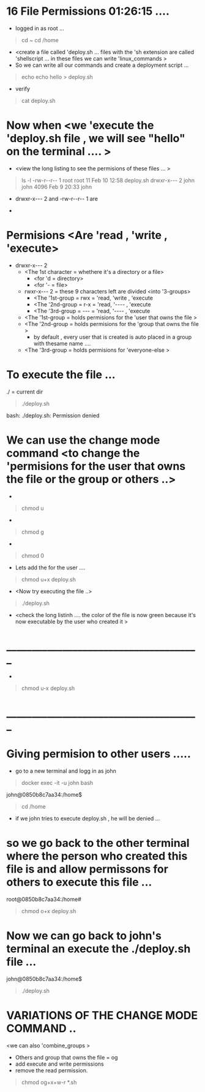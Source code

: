 # 16 File Permissions      01:26:15        .... 


- logged in as root ... 
> cd ~ 
> cd /home

- <create a file called 'deploy.sh ... files with the 'sh extension are called 'shellscript ... in these files we can write 'linux_commands >  
- So we can write all our commands and create a deployment script ... 

> echo echo hello > deploy.sh 

- verify 

> cat deploy.sh

# Now when <we 'execute the 'deploy.sh file , we will see "hello" on the terminal .... >

- <view the long  listing to see the permisions of these files ... >

> ls -l 
-rw-r--r-- 1 root root   11 Feb 10 12:58 deploy.sh
drwxr-x--- 2 john john 4096 Feb  9 20:33 john


- drwxr-x--- 2 and  -rw-r--r-- 1 are <permisions>
- <p drwxr-x--- 2 = starts with 'd' means it's a directory>



# Permisions     <Are 'read , 'write , 'execute>
- drwxr-x--- 2 
    - <The 1st character = whethere it's a directory or a file>
        - <for 'd = directory> 
        - <for '- = file> 
    - rwxr-x--- 2 = these 9 characters left are divided <into '3-groups> 
        - <The '1st-group = rwx = 'read, 'write , 'execute    
        - <The '2nd-group = r-x = 'read, '---- , 'execute    
        - <The '3rd-group = --- = 'read, '---- , 'execute     
    - <The '1st-group = holds permisions for the 'user that owns the file >
    - <The '2nd-group = holds permisions for the 'group that owns the file >
        - by default , every user that is created is auto placed in a group with thesame name ....
    - <The '3rd-group = holds permisions for 'everyone-else >
    


# To execute the file ... 
./ = current dir 

> ./deploy.sh 

bash: ./deploy.sh: Permission denied


# We can use the change mode command <to change the 'permisions for the user that owns the file or the group or others ..>

- <for User>
> chmod u
- <for group>
> chmod g
- <for others>
> chmod 0

- Lets add the <execute permission > for the user .... 

> chmod u+x deploy.sh
 

- <Now try executing the file ..> 

> ./deploy.sh

- <check the long listinh .... the color of the file is now green because it's now executable by the user who created it > 

# ______________________________________
- <To remove the persmion> 

> chmod u-x deploy.sh
# ______________________________________






















# Giving permision to other users ..... 
- go to a new terminal and logg in as john 

> docker exec -it -u john <containerID> bash 

john@0850b8c7aa34:/home$

> cd /home

- if we john tries to execute deploy.sh , he will be denied ...


# so we go back to the other terminal where the person who created this file  is and allow permissons for others to execute this file ... 

root@0850b8c7aa34:/home# 

> chmod o+x  deploy.sh



# Now we can go back to john's terminal an execute the ./deploy.sh file  ...

john@0850b8c7aa34:/home$

> ./deploy.sh





























# VARIATIONS OF THE CHANGE MODE COMMAND .. 
<we can also 'combine_groups >

- Others and group that owns the file  =   og 
- add execute and write permissions 
- remove the read permission.

> chmod og+x+w-r  *.sh

<We can also type multiple filenames or use patterns>







